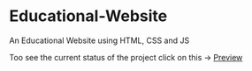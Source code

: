# Educational-Website
An Educational Website using HTML, CSS and JS

Too see the current status of the project click on this -> [Preview](https://raw.githack.com/anand-yv/Educational-Website/master/index.html)
